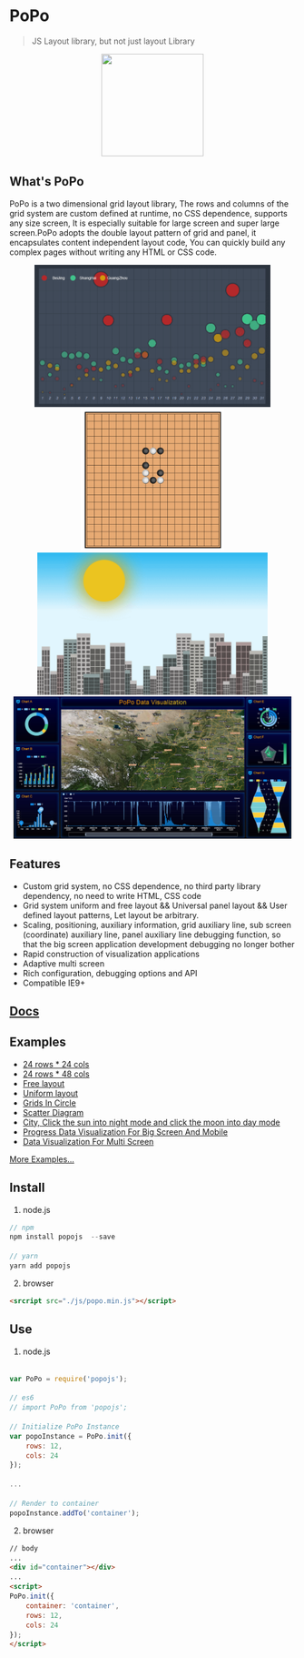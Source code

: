 # PoPo

> JS Layout library,  but not just layout Library

<div align=center>
<img src="https://shunok.github.io/popo/_media/popo.png" width=180 height=180>
</div>

## What's PoPo

PoPo is a two dimensional grid layout library, The rows and columns of the grid system are custom defined at runtime, no CSS dependence, supports any size screen, It is especially suitable for large screen and super large screen.PoPo adopts the double layout pattern of grid and panel, it encapsulates content independent layout code, You can quickly build any complex pages without writing any HTML or CSS code.

<div align="center">
    <img src="./docs/_images/ex1.gif" style="max-height:250px;"/>
    <img src="./docs/_images/ex2.gif" style="max-height:250px;"  />
    <img src="./docs/_images/ex3.gif" style="max-height:250px;" />
    <img src="./docs/_images/ex4.png" style="max-height:250px;" />
</div>

## Features

- Custom grid system,  no CSS dependence,  no third party library dependency,  no need to write HTML,  CSS code
- Grid system uniform and free layout && Universal panel layout && User defined layout patterns, Let layout be arbitrary.
- Scaling,  positioning,  auxiliary information,  grid auxiliary line,  sub screen (coordinate) auxiliary line,  panel auxiliary line debugging function,  so that the big screen application development debugging no longer bother
- Rapid construction of visualization applications
- Adaptive multi screen
- Rich configuration,  debugging options and API
- Compatible IE9+

## [Docs](https://shunok.github.io/popo)

## Examples

- [24 rows * 24 cols](https://shunok.github.io/popo-example/examples/grid_24_24.html)
- [24 rows * 48 cols](https://shunok.github.io/popo-example/examples/grid_24_48.html)
- [Free layout](https://shunok.github.io/popo-example/examples/layout_complex_2.html)
- [Uniform layout](https://shunok.github.io/popo-example/examples/layout_avg_1.html)
- [Grids In Circle](https://shunok.github.io/popo-example/examples/circle.html)
- [Scatter Diagram](https://shunok.github.io/popo-example/examples/scatter_diagram.html)
- [City, Click the sun into night mode and click the moon into day mode](https://shunok.github.io/popo-example/examples/city.html)
- [Progress Data Visualization For Big Screen And Mobile](https://shunok.github.io/popo-example/examples/dv_average.html)
- [Data Visualization For Multi Screen](https://shunok.github.io/popo-example/examples/bigscreen.html)

[More Examples...](https://github.com/shunok/popo-example/blob/master/README.md)

## Install

1. node.js

```js
// npm
npm install popojs  --save

// yarn
yarn add popojs
```

2. browser

```html
<srcript src="./js/popo.min.js"></script>
```

## Use

1. node.js

```js

var PoPo = require('popojs');

// es6
// import PoPo from 'popojs';

// Initialize PoPo Instance
var popoInstance = PoPo.init({
    rows: 12,
    cols: 24
});

...

// Render to container
popoInstance.addTo('container');

```

2. browser

```html
// body
...
<div id="container"></div>
...
<script>
PoPo.init({
    container: 'container',
    rows: 12,
    cols: 24
});
</script>

```
